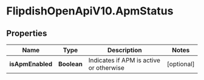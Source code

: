 # FlipdishOpenApiV10.ApmStatus

## Properties
Name | Type | Description | Notes
------------ | ------------- | ------------- | -------------
**isApmEnabled** | **Boolean** | Indicates if APM is active or otherwise | [optional] 


